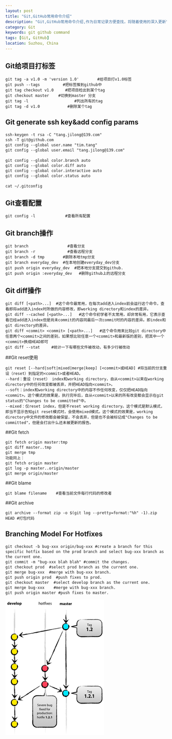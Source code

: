 ```yaml
---
layout: post
title: "Git,GitHub常用命令介绍"
description: "Git,GitHub常用命令介绍,作为日常记录方便查找，将随着使用的深入更新"
category: Git
keywords: git github command
tags: [Git, GitHub]
location: Suzhou, China
---
```


## Git给项目打标签

	git tag -a v1.0 -m 'version 1.0'        #给项目打v1.0标签
	git push --tags          #把标签推到github中
	git tag checkout v1.0     #把项目检出到某个tag
	git checkout master    #切换到master 分支
	git tag -l                    #列出所有的tag
	git tag -d v1.0            #删除某个tag

## Git generate ssh key&add config params

	ssh-keygen -t rsa -C "tang.jilong@139.com"
	ssh -T git@github.com
	git config --global user.name "tim.tang"
	git config --global user.email "tang.jilong@139.com"

	git config --global color.branch auto
	git config --global color.diff auto
	git config --global color.interactive auto
	git config --global color.status auto

	cat ~/.gitconfig

## Git查看配置

	git config -l             #查看所有配置

## Git branch操作

	git branch                 #查看分支
	git branch -r              #查看远程分支
	git branch -d tmp        #删除本地tmp分支
	git branch everyday_dev  #在本地创建everyday_dev分支
	git push origin everyday_dev  #把本地分支提交到github.
	git push origin :everyday_dev   #删除github上的远程分支

## Git diff操作

	git diff [<path>...]  #这个命令最常用，在每次add进入index前会运行这个命令，查看即将add进入index时所做的内容修改，即working directory和index的差异。
	git diff --cached [<path>...]   #这个命令初学者不太常用，却非常有用，它表示查看已经add进入index但是尚未commit的内容同最后一次commit时的内容的差异。即index和git directory的差异。
	git diff <commit> <commit> [<path>...]   #这个命令用来比较git directory中任意两个<commit>之间的差别，如果想比较任意一个<commit>和最新版的差别，把其中一个<commit>换成HEAD即可
	git diff --stat     #统计一下有哪些文件被改动，有多少行被改动

##Git reset使用

	git reset [--hard|soft|mixed|merge|keep] [<commit>或HEAD] #将当前的分支重设（reset）到指定的<commit>或者HEAD。
	--hard：重设（reset） index和working directory，自从<commit>以来在working directory中的任何改变都被丢弃，并把HEAD指向<commit>。
	--soft：index和working directory中的内容不作任何改变，仅仅把HEAD指向<commit>。这个模式的效果是，执行完毕后，自从<commit>以来的所有改变都会显示在git status的"Changes to be committed"中。
	--mixed：仅reset index，但是不reset working directory。这个模式是默认模式，即当不显示告知git reset模式时，会使用mixed模式。这个模式的效果是，working directory中文件的修改都会被保留，不会丢弃，但是也不会被标记成"Changes to be committed"，但是会打出什么还未被更新的报告。

##Git fetch

	git fetch origin master:tmp
	git diff master..tmp
	git merge tmp
	功能同上：
	git fetch origin master
	git log -p master..origin/master
	git merge origin/master

##Git blame

	git blame filename    #查看当前文件每行代码的修改者

##Git archive

	git archive --format zip -o $(git log --pretty=format:"%h" -1).zip HEAD #打包代码

## Branching Model For Hotfixes

	git checkout -b bug-xxx origin/bug-xxx #create a branch for this specific hotfix based on the prod branch and select bug-xxx branch as the current one.
	git commit -m "bug-xxx blah blah" #commit the changes.
	git checkout prod  #select prod branch as the current one.
	git merge bug-xxx  #merge with bug-xxx branch.
	git push origin prod  #push fixes to prod.
	git checkout master  #select develop branch as the current one.
	git merge bug-xxx    #merge with bug-xxx branch.
	git push origin master #push fixes to master.

![Hotfixes branching model](/images/post/branch-model-for-hotfixes.png)
